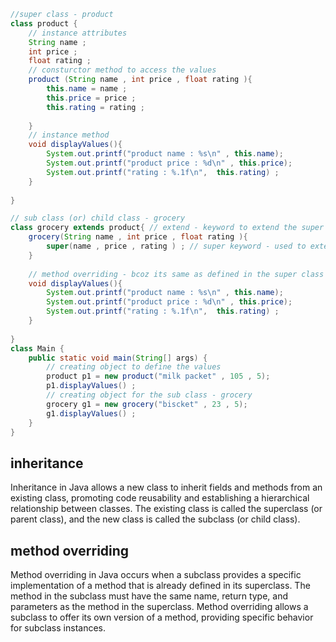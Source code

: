 ```java
//super class - product 
class product {
    // instance attributes 
    String name ;
    int price ;
    float rating ;
    // consturctor method to access the values 
    product (String name , int price , float rating ){
        this.name = name ;
        this.price = price ;
        this.rating = rating ;
        
    }
    // instance method 
    void displayValues(){
        System.out.printf("product name : %s\n" , this.name);
        System.out.printf("product price : %d\n" , this.price);
        System.out.printf("rating : %.1f\n",  this.rating) ;
    }
    
}

// sub class (or) child class - grocery 
class grocery extends product{ // extend - keyword to extend the super class (parent class)
    grocery(String name , int price , float rating ){
        super(name , price , rating ) ; // super keyword - used to extend the contructor methods defined in parent class .
    } 
    
    // method overriding - bcoz its same as defined in the super class 
    void displayValues(){
        System.out.printf("product name : %s\n" , this.name);
        System.out.printf("product price : %d\n" , this.price);
        System.out.printf("rating : %.1f\n",  this.rating) ;
    }
    
}
class Main {
    public static void main(String[] args) {
        // creating object to define the values 
        product p1 = new product("milk packet" , 105 , 5);
        p1.displayValues() ;
        // creating object for the sub class - grocery 
        grocery g1 = new grocery("biscket" , 23 , 5);
        g1.displayValues() ;
    }
}
```

## inheritance 
Inheritance in Java allows a new class to inherit fields and methods from an existing class, promoting code reusability and establishing a hierarchical relationship between classes. The existing class is called the superclass (or parent class), and the new class is called the subclass (or child class).

## method overriding 
Method overriding in Java occurs when a subclass provides a specific implementation of a method that is already defined in its superclass. The method in the subclass must have the same name, return type, and parameters as the method in the superclass. Method overriding allows a subclass to offer its own version of a method, providing specific behavior for subclass instances.
